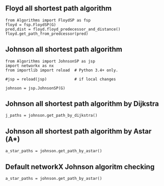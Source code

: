 ## Floyd all shortest path algorithm

```
from Algorithms import FloydSP as fsp
floyd = fsp.FloydSP(G)
pred,dist = floyd.floyd_predecessor_and_distance()
floyd.get_path_from_predcessor(pred)
```
## Johnson all shortest path algorithm

```
from Algorithms import JohnsonSP as jsp
import networkx as nx
from importlib import reload  # Python 3.4+ only.

#jsp = reload(jsp)            # if local changes

johnson = jsp.JohnsonSP(G)
```
## Johnson all shortest path algorithm by Dijkstra
```
j_paths = johnson.get_path_by_dijkstra()
```
## Johnson all shortest path algorithm by Astar (A*)
```
a_star_paths = johnson.get_path_by_astar()
```
## Default networkX Johnson algoritm checking
```
a_star_paths = johnson.get_path_by_astar()
```
